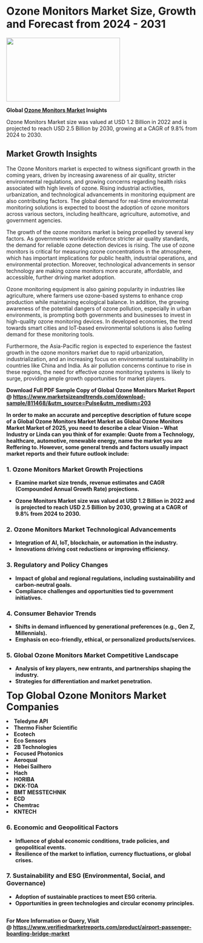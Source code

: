 <H1>Ozone Monitors Market Size, Growth and Forecast from 2024 - 2031</H1><img class="aligncenter size-medium wp-image-584254" src="https://thirdeyenews.in/wp-content/uploads/2024/09/Global-Market-Research-300x168.jpeg" alt="" width="300" height="168" /><p><strong>Global&nbsp;<a href="https://www.marketsizeandtrends.com/download-sample/811468/&amp;utm_source=Pulse&amp;utm_medium=203">Ozone Monitors Market</a> Insights</strong></p><p>Ozone Monitors Market size was valued at USD 1.2 Billion in 2022 and is projected to reach USD 2.5 Billion by 2030, growing at a CAGR of 9.8% from 2024 to 2030.</p><p><h2>Market Growth Insights</h2> <p>The Ozone Monitors market is expected to witness significant growth in the coming years, driven by increasing awareness of air quality, stricter environmental regulations, and growing concerns regarding health risks associated with high levels of ozone. Rising industrial activities, urbanization, and technological advancements in monitoring equipment are also contributing factors. The global demand for real-time environmental monitoring solutions is expected to boost the adoption of ozone monitors across various sectors, including healthcare, agriculture, automotive, and government agencies.</p> <p><strong></strong></p> <p>The growth of the ozone monitors market is being propelled by several key factors. As governments worldwide enforce stricter air quality standards, the demand for reliable ozone detection devices is rising. The use of ozone monitors is critical for measuring ozone concentrations in the atmosphere, which has important implications for public health, industrial operations, and environmental protection. Moreover, technological advancements in sensor technology are making ozone monitors more accurate, affordable, and accessible, further driving market adoption.</p> <p>Ozone monitoring equipment is also gaining popularity in industries like agriculture, where farmers use ozone-based systems to enhance crop production while maintaining ecological balance. In addition, the growing awareness of the potential dangers of ozone pollution, especially in urban environments, is prompting both governments and businesses to invest in high-quality ozone monitoring devices. In developed economies, the trend towards smart cities and IoT-based environmental solutions is also fueling demand for these monitoring tools.</p> <p>Furthermore, the Asia-Pacific region is expected to experience the fastest growth in the ozone monitors market due to rapid urbanization, industrialization, and an increasing focus on environmental sustainability in countries like China and India. As air pollution concerns continue to rise in these regions, the need for effective ozone monitoring systems is likely to surge, providing ample growth opportunities for market players.</p> <p><strong></p><p><span class=""><strong>Download Full PDF Sample Copy of Global Ozone Monitors Market Report</strong> @ <a href="https://www.marketsizeandtrends.com/download-sample/811468/&amp;utm_source=Pulse&amp;utm_medium=203" target="_blank">https://www.marketsizeandtrends.com/download-sample/811468/&amp;utm_source=Pulse&amp;utm_medium=203</a></span></p><p>In order to make an accurate and perceptive description of future scope of a Global&nbsp;Ozone Monitors Market Market as Global&nbsp;Ozone Monitors Market Market of 2025, you need to describe a clear Vision &ndash; What Industry or Linda can you think of for example: Quote from a Technology, healthcare, automotive, renewable energy, name the market you are Reffering to. However, some general trends and factors usually impact market reports and their future outlook include:</p><h3>1.&nbsp;<strong>Ozone Monitors Market Growth Projections</strong></h3><ul><li>Examine market size trends, revenue estimates and CAGR (Compounded Annual Growth Rate) projections.</li><li><p>Ozone Monitors Market size was valued at USD 1.2 Billion in 2022 and is projected to reach USD 2.5 Billion by 2030, growing at a CAGR of 9.8% from 2024 to 2030.</p></li></ul><h3>2.&nbsp;<strong>Ozone Monitors Market Technological Advancements</strong></h3><ul><li>Integration of AI, IoT, blockchain, or automation in the industry.</li><li>Innovations driving cost reductions or improving efficiency.</li></ul><h3>3.&nbsp;<strong>Regulatory and Policy Changes</strong></h3><ul><li>Impact of global and regional regulations, including sustainability and carbon-neutral goals.</li><li>Compliance challenges and opportunities tied to government initiatives.</li></ul><h3>4.&nbsp;<strong>Consumer Behavior Trends</strong></h3><ul><li>Shifts in demand influenced by generational preferences (e.g., Gen Z, Millennials).</li><li>Emphasis on eco-friendly, ethical, or personalized products/services.</li></ul><h3>5.&nbsp;<strong>Global Ozone Monitors Market Competitive Landscape</strong></h3><ul><li>Analysis of key players, new entrants, and partnerships shaping the industry.</li><li>Strategies for differentiation and market penetration.</li></ul><p data-pm-slice="1 1 []"><span style="color: inherit; font-family: inherit; font-size: 25px;">Top Global Ozone Monitors Market Companies</span></p><div class="" data-test-id=""><p><li>Teledyne API</li><li> Thermo Fisher Scientific</li><li> Ecotech</li><li> Eco Sensors</li><li> 2B Technologies</li><li> Focused Photonics</li><li> Aeroqual</li><li> Hebei Sailhero</li><li> Hach</li><li> HORIBA</li><li> DKK-TOA</li><li> BMT MESSTECHNIK</li><li> ECD</li><li> Chemtrac</li><li> KNTECH</li></p></div><h3>6.&nbsp;<strong>Economic and Geopolitical Factors</strong></h3><ul><li>Influence of global economic conditions, trade policies, and geopolitical events.</li><li>Resilience of the market to inflation, currency fluctuations, or global crises.</li></ul><h3>7.&nbsp;<strong>Sustainability and ESG (Environmental, Social, and Governance)</strong></h3><ul><li>Adoption of sustainable practices to meet ESG criteria.</li><li>Opportunities in green technologies and circular economy principles.</li></ul><h2><strong style="font-size: 14px;">For More Information or Query, Visit @&nbsp;</strong><a style="background-color: #ffffff; font-size: 14px;" href="https://www.marketsizeandtrends.com/report/ozone-monitors-market/" target="_blank">https://www.verifiedmarketreports.com/product/airport-passenger-boarding-bridge-market</a></h2>
